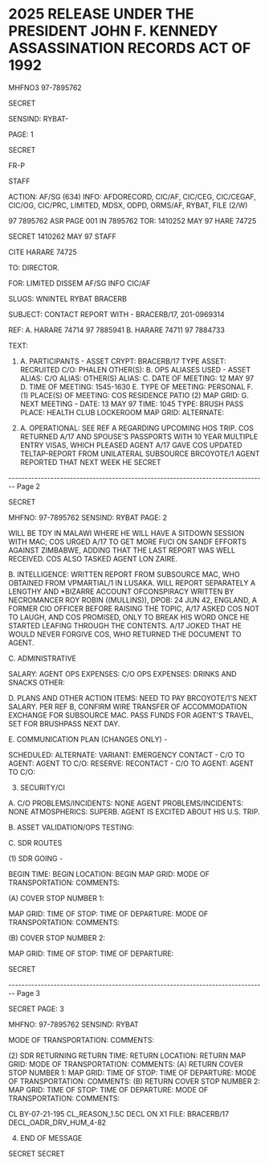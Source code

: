 # 2025 RELEASE UNDER THE PRESIDENT JOHN F. KENNEDY ASSASSINATION RECORDS ACT OF 1992

MHFNO3 97-7895762

SECRET

SENSIND: RYBAT-

PAGE: 1

SECRET

FR-P

STAFF

ACTION: AF/SG (634) INFO: AFDORECORD, CIC/AF, CIC/CEG, CIC/CEGAF, CIC/OG,
CIC/PRC, LIMITED, MDSX, ODPD, ORMS/AF, RYBAT, FILE (2/W)

97 7895762 ASR PAGE 001 IN 7895762
TOR: 1410252 MAY 97 HARE 74725

SECRET 1410262 MAY 97 STAFF

CITE HARARE 74725

TO: DIRECTOR.

FOR: LIMITED DISSEM AF/SG INFO CIC/AF

SLUGS: WNINTEL RYBAT BRACERB

SUBJECT: CONTACT REPORT WITH - BRACERB/17, 201-0969314

REF: A. HARARE 74714 97 7885941
B. HARARE 74711 97 7884733

TEXT:

1. A. PARTICIPANTS -
   ASSET CRYPT: BRACERB/17
   TYPE ASSET: RECRUITED
   C/O: PHALEN
   OTHER(S):
   B. OPS ALIASES USED -
   ASSET ALIAS:
   C/O ALIAS:
   OTHER(S) ALIAS:
   C. DATE OF MEETING: 12 MAY 97
   D. TIME OF MEETING: 1545-1630
   E. TYPE OF MEETING: PERSONAL
   F. (1) PLACE(S) OF MEETING: COS RESIDENCE PATIO
   (2) MAP GRID:
   G. NEXT MEETING -
   DATE: 13 MAY 97
   TIME: 1045
   TYPE: BRUSH PASS
   PLACE: <EXECUTIVE>HEALTH CLUB LOCKEROOM
   MAP GRID:
   ALTERNATE:

2. A. OPERATIONAL: SEE REF A REGARDING UPCOMING HOS TRIP.
   COS RETURNED A/17 AND SPOUSE'S PASSPORTS WITH 10 YEAR MULTIPLE ENTRY
   VISAS, WHICH PLEASED AGENT A/17 GAVE COS UPDATED TELTAP-REPORT FROM
   UNILATERAL SUBSOURCE BRCOYOTE/1 AGENT REPORTED THAT NEXT WEEK HE
   SECRET


-------------------------------------------------------------------------------- Page 2

SECRET

MHFNO: 97-7895762 SENSIND: RYBAT PAGE: 2

WILL BE TDY IN MALAWI WHERE HE WILL HAVE A SITDOWN SESSION WITH MAC;
COS URGED A/17 TO GET MORE FI/CI ON SANDF EFFORTS AGAINST ZIMBABWE,
ADDING THAT THE LAST REPORT WAS WELL RECEIVED. COS ALSO TASKED AGENT
LON ZAIRE.

B. INTELLIGENCE: WRITTEN REPORT FROM SUBSOURCE MAC, WHO OBTAINED
FROM VPMARTIAL/1 IN LUSAKA. WILL REPORT SEPARATELY A LENGTHY AND
*BIZARRE ACCOUNT OF<JFK>CONSPIRACY WRITTEN BY NECROMANCER ROY ROBIN
((MULLINS)), DPOB: 24 JUN 42, ENGLAND, A FORMER CIO OFFICER BEFORE
RAISING THE TOPIC, A/17 ASKED COS NOT TO LAUGH, AND COS PROMISED,
ONLY TO BREAK HIS WORD ONCE HE STARTED LEAFING THROUGH THE CONTENTS.
A/17 JOKED THAT HE WOULD NEVER FORGIVE COS, WHO RETURNED THE DOCUMENT
TO AGENT.

C. ADMINISTRATIVE

SALARY:
AGENT OPS EXPENSES:
C/O OPS EXPENSES: DRINKS AND SNACKS
OTHER:

D. PLANS AND OTHER ACTION ITEMS: NEED TO PAY BRCOYOTE/1'S NEXT
SALARY. PER REF B, CONFIRM WIRE TRANSFER OF ACCOMMODATION EXCHANGE
FOR SUBSOURCE MAC. PASS FUNDS FOR AGENT'S TRAVEL, SET FOR BRUSHPASS
NEXT DAY.

E. COMMUNICATION PLAN (CHANGES ONLY) -

SCHEDULED:
ALTERNATE:
VARIANT:
EMERGENCY CONTACT -
C/O TO AGENT:
AGENT TO C/O:
RESERVE:
RECONTACT -
C/O TO AGENT:
AGENT TO C/O:

3. SECURITY/CI

A. C/O PROBLEMS/INCIDENTS: NONE
AGENT PROBLEMS/INCIDENTS: NONE
ATMOSPHERICS: SUPERB. AGENT IS EXCITED ABOUT HIS U.S. TRIP.

B. ASSET VALIDATION/OPS TESTING:

C. SDR ROUTES

(1) SDR GOING -

BEGIN TIME:
BEGIN LOCATION:
BEGIN MAP GRID:
MODE OF TRANSPORTATION:
COMMENTS:

(A) COVER STOP NUMBER 1:

MAP GRID:
TIME OF STOP:
TIME OF DEPARTURE:
MODE OF TRANSPORTATION:
COMMENTS:

(B) COVER STOP NUMBER 2:

MAP GRID:
TIME OF STOP:
TIME OF DEPARTURE:

SECRET


-------------------------------------------------------------------------------- Page 3

SECRET
PAGE: 3

MHFNO: 97-7895762
SENSIND: RYBAT

MODE OF TRANSPORTATION:
COMMENTS:

(2) SDR RETURNING
RETURN TIME:
RETURN LOCATION:
RETURN MAP GRID:
MODE OF TRANSPORTATION:
COMMENTS:
(A) RETURN COVER STOP NUMBER 1:
MAP GRID:
TIME OF STOP:
TIME OF DEPARTURE:
MODE OF TRANSPORTATION:
COMMENTS:
(B) RETURN COVER STOP NUMBER 2:
MAP GRID:
TIME OF STOP:
TIME OF DEPARTURE:
MODE OF TRANSPORTATION:
COMMENTS:

CL BY-07-21-195 CL_REASON_1.5C DECL ON X1
FILE: BRACERB/17 DECL_OADR_DRV_HUM_4-82

4. END OF MESSAGE

SECRET
SECRET
